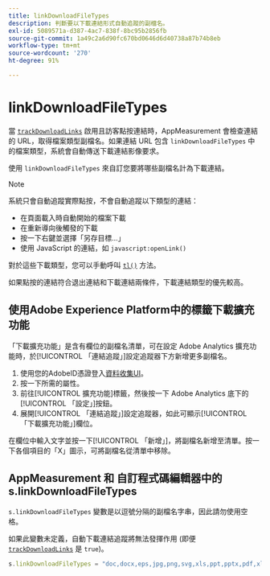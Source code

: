 ```yaml
---
title: linkDownloadFileTypes
description: 判斷要以下載連結形式自動追蹤的副檔名。
exl-id: 5089571a-d387-4ac7-838f-8bc95b2856fb
source-git-commit: 1a49c2a6d90fc670bd0646d6d40738a87b74b8eb
workflow-type: tm+mt
source-wordcount: '270'
ht-degree: 91%

---
```


# linkDownloadFileTypes

當 [`trackDownloadLinks`](trackdownloadlinks.md) 啟用且訪客點按連結時，AppMeasurement 會檢查連結的 URL，取得檔案類型副檔名。如果連結 URL 包含 `linkDownloadFileTypes` 中的檔案類型，系統會自動傳送下載連結影像要求。

使用 `linkDownloadFileTypes` 來自訂您要將哪些副檔名計為下載連結。

>[!NOTE]
>
> 系統只會自動追蹤實際點按，不會自動追蹤以下類型的連結：
>
> * 在頁面載入時自動開始的檔案下載
> * 在重新導向後觸發的下載
> * 按一下右鍵並選擇「另存目標...」
> * 使用 JavaScript 的連結，如 `javascript:openLink()`

>
> 
對於這些下載類型，您可以手動呼叫 [`tl()`](../functions/tl-method.md) 方法。

如果點按的連結符合退出連結和下載連結兩條件，下載連結類型的優先較高。

## 使用Adobe Experience Platform中的標籤下載擴充功能

「下載擴充功能」是含有欄位的副檔名清單，可在設定 Adobe Analytics 擴充功能時，於[!UICONTROL 「連結追蹤」]設定追蹤器下方新增更多副檔名。

1. 使用您的AdobeID憑證登入[資料收集UI](https://experience.adobe.com/data-collection)。
2. 按一下所需的屬性。
3. 前往[!UICONTROL 擴充功能]標籤，然後按一下 Adobe Analytics 底下的[!UICONTROL 「設定」]按鈕。
4. 展開[!UICONTROL 「連結追蹤」]設定追蹤器，如此可顯示[!UICONTROL 「下載擴充功能」]欄位。

在欄位中輸入文字並按一下[!UICONTROL 「新增」]，將副檔名新增至清單。按一下各個項目的「X」圖示，可將副檔名從清單中移除。

## AppMeasurement 和 自訂程式碼編輯器中的 s.linkDownloadFileTypes

`s.linkDownloadFileTypes` 變數是以逗號分隔的副檔名字串，因此請勿使用空格。

如果此變數未定義，自動下載連結追蹤將無法發揮作用 (即便 [`trackDownloadLinks`](trackdownloadlinks.md) 是 `true`)。

```js
s.linkDownloadFileTypes = "doc,docx,eps,jpg,png,svg,xls,ppt,pptx,pdf,xlsx,tab,csv,zip,txt,vsd,vxd,xml,js,css,rar,exe,wma,mov,avi,wmv,mp3,wav,m4v";
```
